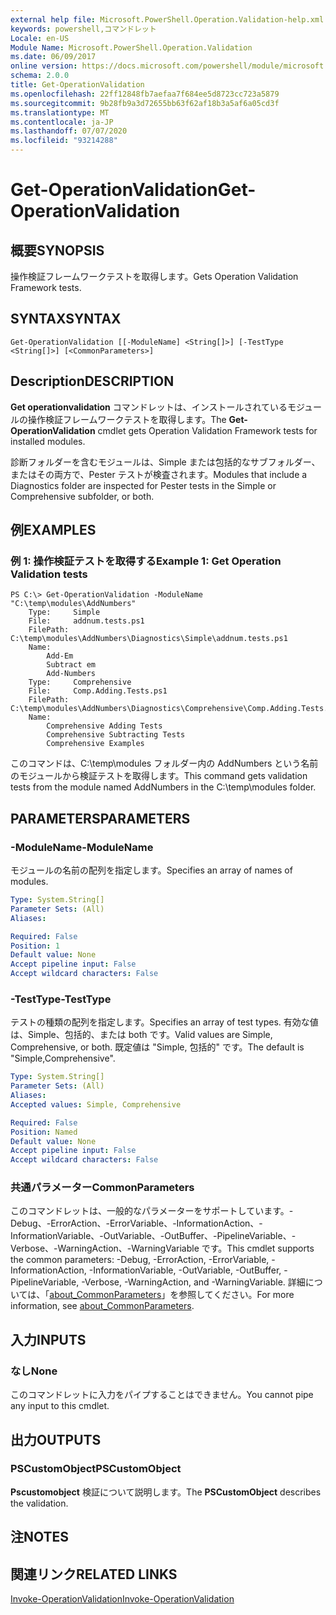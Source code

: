 ```yaml
---
external help file: Microsoft.PowerShell.Operation.Validation-help.xml
keywords: powershell,コマンドレット
Locale: en-US
Module Name: Microsoft.PowerShell.Operation.Validation
ms.date: 06/09/2017
online version: https://docs.microsoft.com/powershell/module/microsoft.powershell.operation.validation/get-operationvalidation?view=powershell-5.1&WT.mc_id=ps-gethelp
schema: 2.0.0
title: Get-OperationValidation
ms.openlocfilehash: 22ff12848fb7aefaa7f684ee5d8723cc723a5879
ms.sourcegitcommit: 9b28fb9a3d72655bb63f62af18b3a5af6a05cd3f
ms.translationtype: MT
ms.contentlocale: ja-JP
ms.lasthandoff: 07/07/2020
ms.locfileid: "93214288"
---
```

# <span data-ttu-id="289d5-103">Get-OperationValidation</span><span class="sxs-lookup"><span data-stu-id="289d5-103">Get-OperationValidation</span></span>

## <span data-ttu-id="289d5-104">概要</span><span class="sxs-lookup"><span data-stu-id="289d5-104">SYNOPSIS</span></span>
<span data-ttu-id="289d5-105">操作検証フレームワークテストを取得します。</span><span class="sxs-lookup"><span data-stu-id="289d5-105">Gets Operation Validation Framework tests.</span></span>

## <span data-ttu-id="289d5-106">SYNTAX</span><span class="sxs-lookup"><span data-stu-id="289d5-106">SYNTAX</span></span>

```
Get-OperationValidation [[-ModuleName] <String[]>] [-TestType <String[]>] [<CommonParameters>]
```

## <span data-ttu-id="289d5-107">Description</span><span class="sxs-lookup"><span data-stu-id="289d5-107">DESCRIPTION</span></span>
<span data-ttu-id="289d5-108">**Get operationvalidation** コマンドレットは、インストールされているモジュールの操作検証フレームワークテストを取得します。</span><span class="sxs-lookup"><span data-stu-id="289d5-108">The **Get-OperationValidation** cmdlet gets Operation Validation Framework tests for installed modules.</span></span>

<span data-ttu-id="289d5-109">診断フォルダーを含むモジュールは、Simple または包括的なサブフォルダー、またはその両方で、Pester テストが検査されます。</span><span class="sxs-lookup"><span data-stu-id="289d5-109">Modules that include a Diagnostics folder are inspected for Pester tests in the Simple or Comprehensive subfolder, or both.</span></span>

## <span data-ttu-id="289d5-110">例</span><span class="sxs-lookup"><span data-stu-id="289d5-110">EXAMPLES</span></span>

### <span data-ttu-id="289d5-111">例 1: 操作検証テストを取得する</span><span class="sxs-lookup"><span data-stu-id="289d5-111">Example 1: Get Operation Validation tests</span></span>

```
PS C:\> Get-OperationValidation -ModuleName "C:\temp\modules\AddNumbers"
    Type:     Simple
    File:     addnum.tests.ps1
    FilePath: C:\temp\modules\AddNumbers\Diagnostics\Simple\addnum.tests.ps1
    Name:
        Add-Em
        Subtract em
        Add-Numbers
    Type:     Comprehensive
    File:     Comp.Adding.Tests.ps1
    FilePath: C:\temp\modules\AddNumbers\Diagnostics\Comprehensive\Comp.Adding.Tests.ps1
    Name:
        Comprehensive Adding Tests
        Comprehensive Subtracting Tests
        Comprehensive Examples
```

<span data-ttu-id="289d5-112">このコマンドは、C:\temp\modules フォルダー内の AddNumbers という名前のモジュールから検証テストを取得します。</span><span class="sxs-lookup"><span data-stu-id="289d5-112">This command gets validation tests from the module named AddNumbers in the C:\temp\modules folder.</span></span>

## <span data-ttu-id="289d5-113">PARAMETERS</span><span class="sxs-lookup"><span data-stu-id="289d5-113">PARAMETERS</span></span>

### <span data-ttu-id="289d5-114">-ModuleName</span><span class="sxs-lookup"><span data-stu-id="289d5-114">-ModuleName</span></span>
<span data-ttu-id="289d5-115">モジュールの名前の配列を指定します。</span><span class="sxs-lookup"><span data-stu-id="289d5-115">Specifies an array of names of modules.</span></span>

```yaml
Type: System.String[]
Parameter Sets: (All)
Aliases:

Required: False
Position: 1
Default value: None
Accept pipeline input: False
Accept wildcard characters: False
```

### <span data-ttu-id="289d5-116">-TestType</span><span class="sxs-lookup"><span data-stu-id="289d5-116">-TestType</span></span>
<span data-ttu-id="289d5-117">テストの種類の配列を指定します。</span><span class="sxs-lookup"><span data-stu-id="289d5-117">Specifies an array of test types.</span></span>
<span data-ttu-id="289d5-118">有効な値は、Simple、包括的、または both です。</span><span class="sxs-lookup"><span data-stu-id="289d5-118">Valid values are Simple, Comprehensive, or both.</span></span>
<span data-ttu-id="289d5-119">既定値は "Simple, 包括的" です。</span><span class="sxs-lookup"><span data-stu-id="289d5-119">The default is "Simple,Comprehensive".</span></span>

```yaml
Type: System.String[]
Parameter Sets: (All)
Aliases:
Accepted values: Simple, Comprehensive

Required: False
Position: Named
Default value: None
Accept pipeline input: False
Accept wildcard characters: False
```

### <span data-ttu-id="289d5-120">共通パラメーター</span><span class="sxs-lookup"><span data-stu-id="289d5-120">CommonParameters</span></span>
<span data-ttu-id="289d5-121">このコマンドレットは、一般的なパラメーターをサポートしています。-Debug、-ErrorAction、-ErrorVariable、-InformationAction、-InformationVariable、-OutVariable、-OutBuffer、-PipelineVariable、-Verbose、-WarningAction、-WarningVariable です。</span><span class="sxs-lookup"><span data-stu-id="289d5-121">This cmdlet supports the common parameters: -Debug, -ErrorAction, -ErrorVariable, -InformationAction, -InformationVariable, -OutVariable, -OutBuffer, -PipelineVariable, -Verbose, -WarningAction, and -WarningVariable.</span></span> <span data-ttu-id="289d5-122">詳細については、「[about_CommonParameters](https://go.microsoft.com/fwlink/?LinkID=113216)」を参照してください。</span><span class="sxs-lookup"><span data-stu-id="289d5-122">For more information, see [about_CommonParameters](https://go.microsoft.com/fwlink/?LinkID=113216).</span></span>

## <span data-ttu-id="289d5-123">入力</span><span class="sxs-lookup"><span data-stu-id="289d5-123">INPUTS</span></span>

### <span data-ttu-id="289d5-124">なし</span><span class="sxs-lookup"><span data-stu-id="289d5-124">None</span></span>
<span data-ttu-id="289d5-125">このコマンドレットに入力をパイプすることはできません。</span><span class="sxs-lookup"><span data-stu-id="289d5-125">You cannot pipe any input to this cmdlet.</span></span>

## <span data-ttu-id="289d5-126">出力</span><span class="sxs-lookup"><span data-stu-id="289d5-126">OUTPUTS</span></span>

### <span data-ttu-id="289d5-127">PSCustomObject</span><span class="sxs-lookup"><span data-stu-id="289d5-127">PSCustomObject</span></span>
<span data-ttu-id="289d5-128">**Pscustomobject** 検証について説明します。</span><span class="sxs-lookup"><span data-stu-id="289d5-128">The **PSCustomObject** describes the validation.</span></span>

## <span data-ttu-id="289d5-129">注</span><span class="sxs-lookup"><span data-stu-id="289d5-129">NOTES</span></span>

## <span data-ttu-id="289d5-130">関連リンク</span><span class="sxs-lookup"><span data-stu-id="289d5-130">RELATED LINKS</span></span>

[<span data-ttu-id="289d5-131">Invoke-OperationValidation</span><span class="sxs-lookup"><span data-stu-id="289d5-131">Invoke-OperationValidation</span></span>](Invoke-OperationValidation.md)
